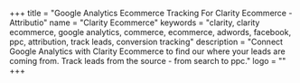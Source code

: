 +++
title = "Google Analytics Ecommerce Tracking For Clarity Ecommerce - Attributio"
name = "Clarity Ecommerce"
keywords = "clarity, clarity ecommerce, google analytics, commerce, ecommerce, adwords, facebook, ppc, attribution, track leads, conversion tracking"
description = "Connect Google Analytics with Clarity Ecommerce to find our where your leads are coming from. Track leads from the source - from search to ppc."
logo = ""
+++
